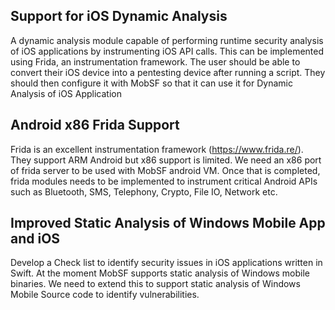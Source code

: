 ## Support for iOS Dynamic Analysis

A dynamic analysis module capable of performing runtime security analysis of iOS applications by instrumenting iOS  API calls. This can be implemented using Frida, an instrumentation framework. The user should be able to convert their iOS device into a pentesting device after running a script. They should then configure it with MobSF so that  it can use it for Dynamic Analysis of iOS Application

## Android x86 Frida Support

Frida is an excellent instrumentation framework (https://www.frida.re/). They support ARM Android but x86 support is limited. We need an x86 port of frida server to be used with MobSF android VM. Once that is completed, frida modules needs to be implemented to instrument critical Android APIs such as Bluetooth, SMS, Telephony, Crypto, File IO, Network etc.

## Improved Static Analysis of Windows Mobile App and iOS

Develop a Check list to identify security issues in iOS applications written in Swift. At the moment MobSF supports static analysis of Windows mobile binaries. We need to extend this to support static analysis of Windows Mobile Source code to identify vulnerabilities.

